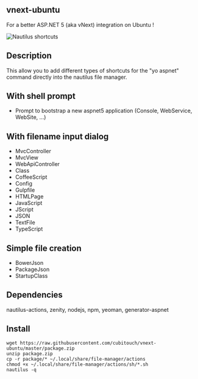 vnext-ubuntu
---------------

For a better ASP.NET 5 (aka vNext) integration on Ubuntu !

![Nautilus shortcuts](https://pbs.twimg.com/media/B83kpJfIIAEAFbm.png)

Description
-----------
This allow you to add different types of shortcuts for the "yo aspnet" command directly into the nautilus file manager.

With shell prompt
-------
- Prompt to bootstrap a new aspnet5 application (Console, WebService, WebSite, ...)

With filename input dialog
-------
- MvcController
- MvcView
- WebApiController
- Class
- CoffeeScript
- Config
- Gulpfile
- HTMLPage
- JavaScript
- JScript
- JSON
- TextFile
- TypeScript

Simple file creation
-------
- BowerJson
- PackageJson
- StartupClass

Dependencies
-----------

nautilus-actions, zenity, nodejs, npm, yeoman, generator-aspnet

Install
-----------
```shell
wget https://raw.githubusercontent.com/cubitouch/vnext-ubuntu/master/package.zip
unzip package.zip
cp -r package/* ~/.local/share/file-manager/actions
chmod +x ~/.local/share/file-manager/actions/sh/*.sh
nautilus -q
```